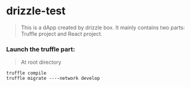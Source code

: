 # drizzle-test

> This is a dApp created by drizzle box. It mainly contains two parts: Truffle project and React project.

### Launch the truffle part:
> At root directory
```linux
truffle compile
truffle migrate ----network develop
```